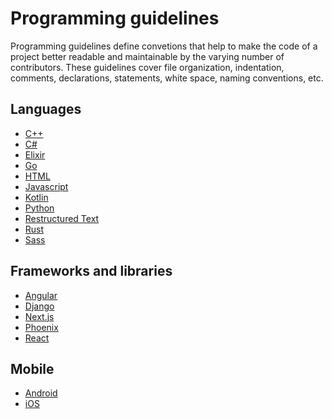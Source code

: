 # Programming guidelines

Programming guidelines define convetions that help to make the code of a project better readable and
maintainable by the varying number of contributors.
These guidelines cover file organization, indentation, comments, declarations, statements, white space,
naming conventions, etc.

## Languages

* [C++](./languages/cpp/README.md)
* [C\#](./languages/csharp/README.md)
* [Elixir](./languages/elixir/README.md)
* [Go](./languages/go/README.md)
* [HTML](./languages/html/README.md)
* [Javascript](./languages/javascript/README.md)
* [Kotlin](./languages/kotlin/README.md)
* [Python](./languages/python/README.md)
* [Restructured Text](./languages/restructuredtext/README.md)
* [Rust](./languages/rust/README.md)
* [Sass](./languages/sass/README.md)

## Frameworks and libraries

* [Angular](./frameworks-and-libraries/angular/README.md)
* [Django](./frameworks-and-libraries/django/README.md)
* [Next.js](./frameworks-and-libraries/nextjs/README.md)
* [Phoenix](./frameworks-and-libraries/phoenix/README.md)
* [React](./frameworks-and-libraries/react/README.md)

## Mobile

* [Android](./mobile/android/README.md)
* [iOS](./mobile/ios/README.md)
